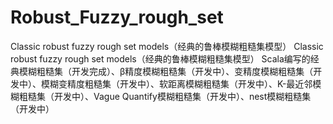 # Robust_Fuzzy_rough_set
Classic robust fuzzy rough set models（经典的鲁棒模糊粗糙集模型）
Classic robust fuzzy rough set models（经典的鲁棒模糊粗糙集模型） Scala编写的经典模糊粗糙集（开发完成）、β精度模糊粗糙集（开发中）、变精度模糊粗糙集（开发中）、模糊变精度粗糙集（开发中）、软距离模糊粗糙集（开发中）、K-最近邻模糊粗糙集（开发中）、Vague Quantify模糊粗糙集（开发中）、nest模糊粗糙集（开发中）
